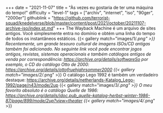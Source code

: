 +++
date = "2021-11-07"
title = "Às vezes eu gostaria de ter uma máquina do tempo!"
difficulty = "level-1"
tags = ["archiv", "internet", "iso", "90ger", "2000er"]
githublink = "https://github.com/terrorist-squad/knedelverse/blob/master/content/post/2021/october/20211107-archive-iso/index.pt.md"
+++
The Wayback Machine é um arquivo de sites antigos. Você simplesmente entra no domínio e obtém uma linha do tempo de todos os instantâneos estáticos.
{{< gallery match="images/1/*.png" >}}
Recentemente, um grande tesouro cultural de imagens ISOs/CD antigas também foi adicionado. No seguinte link você pode encontrar jogos antigos, revistas, sistemas operacionais e também catálogos antigos de venda por correspondência: https://archive.org/details/softwareSo por exemplo, o CD do catálogo Otto de 2000: https://archive.org/details/ottofruehjahrsommer2000
{{< gallery match="images/2/*.png" >}}
O catálogo Lego 1992 é também um verdadeiro destaque: https://archive.org/details/netherlands-Katalog_Lego-1992/page/n43/mode/2up
{{< gallery match="images/3/*.png" >}}
O meu favorito absoluto é o catálogo Quelle de 1986: https://archive.org/details/idoc.pub_quelle-katalog-herbst-winter-1986-87/page/899/mode/2up?view=theater
{{< gallery match="images/4/*.png" >}}
